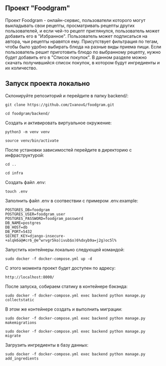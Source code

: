 ## Проект "Foodgram"

Проект Foodgram - онлайн-сервис, пользователи которого могут выкладывать свои рецепты,
просматривать рецепты других пользователей, и если чей-то рецепт приглянулся,
пользователь может добавить его в "Избранное". Пользователь может подписаться на автора,
чьи рецепты нравятся ему. Присутствует фильтрация по тегам, чтобы было удобно выбирать
блюда на разные виды приема пищи. Если пользователь решит приготовить блюдо по выбранному
рецепту, нужно будет добавить его в "Список покупок". В данном разделе можно скачать 
получившийся список покупок, в котором будут ингредиенты и их количество.

## Запуск проекта локально

Склонируйте репозиторий и перейдите в папку backend/:
```
git clone https://github.com/IvanovG/foodgram.git
```
```
cd foodgram/backend/
```
Создать и активировать виртуальное окружение:
```
python3 -m venv venv
```
```
source venv/bin/activate
```

После установки зависимостей перейдите в директорию с инфраструктурой:
```
cd ..
```
```
cd infra
```

Создать файл .env:
```
touch .env
```

Заполнить файл .env в соотвествии с примером .env.example:
```
POSTGRES_DB=foodgram
POSTGRES_USER=foodgram_user
POSTGRES_PASSWORD=foodgram_password
DB_NAME=postgres
DB_HOST=db
DB_PORT=5432
SECRET_KEY=django-insecure-+alqk6o@#cr6_@e^wrvgr5ko)ivub$o)6%dxyb9a=j2g)oc5l%
```

Запустить контейнеры локально следующей командой:
```
sudo docker -f docker-compose.yml up -d
```

С этого момента проект будет доступен по адресу:
```
http://localhost:8000/
```

После запуска, собираем статику в контейнере бэкэнда:
```
sudo docker -f docker-compose.yml exec backend python manage.py collectstatic
```

В этом же контейнере создать и выполнить миграции:
```
sudo docker -f docker-compose.yml exec backend python manage.py makemigrations
```
```
sudo docker -f docker-compose.yml exec backend python manage.py migrate
```

Загрузить ингредиенты в базу данных:
```
sudo docker -f docker-compose.yml exec backend python manage.py add_ingredients
```

